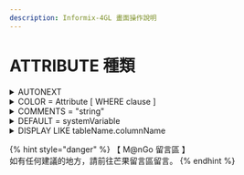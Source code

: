 ```yaml
---
description: Informix-4GL 畫面操作說明
---
```


# ATTRIBUTE 種類

<details>

<summary>AUTONEXT</summary>

若該欄資料輸入填滿，系統自動換下一欄位，無須按 ENTER

</details>

<details>

<summary>COLOR = Attribute [ WHERE clause ]</summary>

設定該欄位的顏色或文字粗細。

</details>

<details>

<summary>COMMENTS = "string"</summary>

顯示 string 於螢幕 SCREEN 第 23 行上，通常設定注意或提示訊息。

</details>

<details>

<summary>DEFAULT = systemVariable</summary>

systemVariable 為系統變數或常數。

</details>

<details>

<summary>DISPLAY LIKE tableName.columnName</summary>

設定該欄位資訊

</details>

{% hint style="danger" %}
【 M@nGo 留言區 】\
如有任何建議的地方，請前往芒果留言區留言。
{% endhint %}
